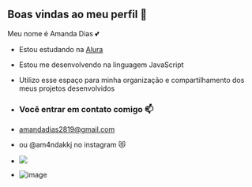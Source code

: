 ## Boas vindas ao meu perfil 🖤

Meu nome é Amanda Dias 💕

- Estou estudando na [Alura](https://www.alura.com.br)
- Estou me desenvolvendo na linguagem JavaScript
- Utilizo esse espaço para minha organização e compartilhamento dos meus projetos desenvolvidos

- ### Você entrar em contato comigo 📫

- amandadias2819@gmail.com

- ou @am4ndakkj no instagram 😻
- ![](https://media1.tenor.com/m/ln_XXEbYeTsAAAAC/dog-funny.gif)
- ![]()![image](https://github.com/user-attachments/assets/41f296e3-e060-453b-8141-99528be1cf2e)

